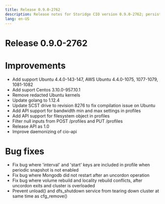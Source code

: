 ```yaml
---
title: Release 0.9.0-2762
description: Release notes for Storidge CIO version 0.9.0-2762; persistent volumes for kubernetes pods
lang: en-US
---
```


# Release 0.9.0-2762

# Improvements
- Add support Ubuntu 4.4.0-143-147, AWS Ubuntu 4.4.0-1075, 1077-1079, 1081-1082
- Add suport Centos 3.10.0-957.10.1
- Remove redacted Ubuntu kernels
- Update golang to 1.12.4
- Update SCST drive to revision 8276 to fix compilation issue on Ubuntu
- Add API support for bandwidth min and max settings in profiles
- Add API support for filesystem object in profiles
- Filter null inputs from POST /profiles and PUT /profiles
- Release API as 1.0
- Improve daemonizing of cio-api

# Bug fixes
- Fix bug where 'interval' and 'start' keys are included in profile when periodic snapshot is not enabled
- Fix bug where Mongodb did not restart after an uncordon operation
- Fix bug where volume rebuild and locality rebuild conflicts, after uncordon exits and cluster is overloaded
- Prevent unload() and dfs_shutdown service from tearing down cluster at same time as cfg_remove()
